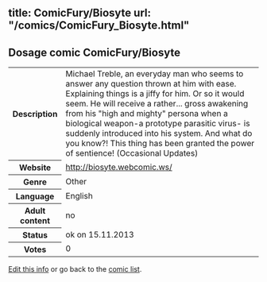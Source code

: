 title: ComicFury/Biosyte
url: "/comics/ComicFury_Biosyte.html"
---
Dosage comic ComicFury/Biosyte
-----------------------------------------

<p id="msg"></p>
<script type="text/javascript">
if (window.location.search === '?edit_info_mail=sent_ok') {
  var elem = document.getElementById("msg");
  elem.innerHTML = 'Edited information sucessfully sent for review, which is usually done daily. Thanks!';
  elem.className = 'ok';
}
</script>
<table class="comicinfo">
<tr>
<th>Description</th><td>Michael Treble, an everyday man who seems to answer any question thrown at him with ease. Explaining things is a jiffy for him. Or so it would seem. He will receive a rather... gross awakening from his &quot;high and mighty&quot; persona when a biological weapon-a prototype parasitic virus- is suddenly introduced into his system. And what do you know?! This thing has been granted the power of sentience! (Occasional Updates)</td>
</tr>
<tr>
<th>Website</th><td><a href="http://biosyte.webcomic.ws/">http://biosyte.webcomic.ws/</a></td>
</tr>
<tr>
<th>Genre</th><td>Other</td>
</tr>
<tr>
<th>Language</th><td>English</td>
</tr>
<tr>
<th>Adult content</th><td>no</td>
</tr>
<tr>
<th>Status</th><td>ok on 15.11.2013</td>
</tr>
<tr>
<th>Votes</th><td>0</td>
</tr>
</table>

[Edit this info](ComicFury_Biosyte_edit.html) or go back to the [comic list](../comic-index.html).
